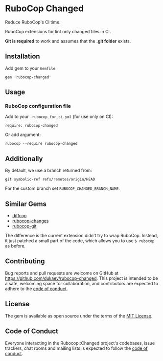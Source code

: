 # RuboCop Changed

Reduce RuboCop's CI time.

RuboCop extensions for lint only changed files in CI.

**Git is required** to work and assumes that the **.git folder** exists.

## Installation

Add gem to your `Gemfile`
```
gem 'rubocop-changed'
```

## Usage

### RuboCop configuration file

Add to your `.rubocop_for_ci.yml` (for use only on CI):

```
require: rubocop-changed
```

Or add argument:
```
rubocop --require rubocop-changed
```

## Additionally

By default, we use a branch returned from:
```
git symbolic-ref refs/remotes/origin/HEAD
```
For the custom branch set `RUBOCOP_CHANGED_BRANCH_NAME`. 

## Similar Gems

- [diffcop](https://github.com/yohira0616/diffcop)
- [rubocop-changes](https://github.com/fcsonline/rubocop-changes)
- [rubocop-git](https://github.com/m4i/rubocop-git)

The difference is the current extension didn't try to wrap RuboCop.
Instead, it just patched a small part of the code, which allows you to use `$ rubocop` as before.

## Contributing

Bug reports and pull requests are welcome on GitHub at https://github.com/dukaev/rubocop-changed. This project is intended to be a safe, welcoming space for collaboration, and contributors are expected to adhere to the [code of conduct](https://github.com/dukaev/rubocop-changed/blob/master/CODE_OF_CONDUCT.md).

## License

The gem is available as open source under the terms of the [MIT License](https://opensource.org/licenses/MIT).

## Code of Conduct

Everyone interacting in the Rubocop::Changed project's codebases, issue trackers, chat rooms and mailing lists is expected to follow the [code of conduct](https://github.com/dukaev/rubocop-changed/blob/master/CODE_OF_CONDUCT.md).